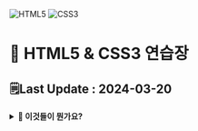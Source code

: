 ![HTML5](https://img.shields.io/badge/HTML5-E34F26?style=for-the-badge&logo=html5&logoColor=white)
![CSS3](https://img.shields.io/badge/css3-%231572B6.svg?style=for-the-badge&logo=css3&logoColor=white)
# 📝 HTML5 & CSS3 연습장
## 🗒️Last Update : 2024-03-20
<details>
<summary><b>🤔 이것들이 뭔가요?</b></summary>

- HTML5
    - 모든 페이지의 기본적인 틀과 내용을 작성하는 언어
    - div로 대표되는 박스로 생각하면 구조 이해가 편할거임
- CSS3
    - HTML5 속 특정 class를 꾸미는 style을 저장하는 언어
    - <code>&lt;link rel="stylesheet" href="main.css"&gt;</code>로 연결
</details>